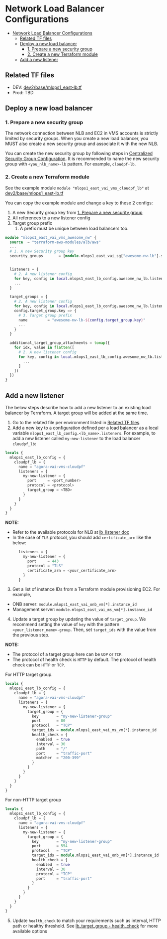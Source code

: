 # Network Load Balancer Configurations

* [Network Load Balancer Configurations](#network-load-balancer-configurations)
  * [Related TF files](#related-tf-files)
  * [Deploy a new load balancer](#deploy-a-new-load-balancer)
    * [1. Prepare a new security group](#1-prepare-a-new-security-group)
    * [2. Create a new Terraform module](#2-create-a-new-terraform-module)
  * [Add a new listener](#add-a-new-listener)


## Related TF files

- DEV: [dev2/base/mlops1_east-lb.tf](../../../terraform/environments/dev2/base/mlops1_east-lb.tf)
- Prod: TBD


## Deploy a new load balancer

### 1. Prepare a new security group

The network connection between NLB and EC2 in VMS accounts is strictly limited by security groups.
When you create a new load balancer, you MUST also create a new security group and associate it with the new NLB.

You can create the new security group by following steps in [Centralized Security Group Configuration](./security-groups.md). It is recommended to name the new security group with `<you_nlb_name>-lb` pattern. For example, `cloudpf-lb`.

### 2. Create a new Terraform module

See the example module `module "mlops1_east_vai_vms_cloudpf_lb"` at [dev2/base/mlops1_east-lb.tf](../../../terraform/environments/dev2/base/mlops1_east-lb.tf)

You can copy the example module and change a key to these 2 configs:

1. A new Security group key from [1. Prepare a new security group](#1-prepare-a-new-security-group)
2. All references to a new listener config
3. Target group prefix
   1. A prefix must be unique between load balancers too.

```tf
module "mlops1_east_vai_vms_awesome_nw" {
  source  = "terraform-aws-modules/alb/aws"
  ...
  # 1. A new Security group key
  security_groups       = [module.mlops1_east_vai_sg["awesome-nw-lb"].security_group_id]


  listeners = {
    # 2. A new listener config
    for key, config in local.mlops1_east_lb_config.awesome_nw_lb.listeners :
    ...
  }

  target_groups = {
    # 2. A new listener config
    for key, config in local.mlops1_east_lb_config.awesome_nw_lb.listeners :
    config.target_group.key => {
      # 3. Target group prefix
      name         = "awesome-nw-lb-${config.target_group.key}"
      ...
    }
  }

  additional_target_group_attachments = tomap({
    for idx, value in flatten([
      # 2. A new listener config
      for key, config in local.mlops1_east_lb_config.awesome_nw_lb.listeners : [
        ...
      ]
    ])
  })
}
```


## Add a new listener

The below steps describe how to add a new listener to an existing load balancer by Terraform. A target group will be added at the same time.

1. Go to the related file per environment listed in [Related TF files](#related-tf-files).
2. Add a new key to a configuration defined per a load balancer as a local variable `mlops1_east_lb_config.<lb_name>.listeners`. For example, to add a new listener called `my-new-listener` to the load balancer `cloudpf_lb`:

```tf
locals {
  mlops1_east_lb_config = {
    cloudpf_lb = {
      name = "agora-vai-vms-cloudpf"
      listeners = {
        my-new-listener = {
          port     = <port_number>
          protocol = <protocol>
          target_group = <TBD>
        }
      }
    }
  }
}
```

**NOTE:** 

- Refer to the available protocols for NLB at [lb_listener doc](https://registry.terraform.io/providers/hashicorp/aws/latest/docs/resources/lb_listener#protocol)
- In the case of `TLS` protocol, you should add `certificate_arn` like the below:

```tf
      listeners = {
        my-new-listener = {
          port     = 443
          protocol = "TLS"
          certificate_arn = <your_certificate_arn>
        }
      }
```

3. Get a list of instance IDs from a Terraform module provisioning EC2. 
For example,

- ONB server: `module.mlops1_east_vai_onb_vm[*].instance_id`
- Management server: `module.mlops1_east_vai_ms_vm[*].instance_id`

4. Update a target group by updating the value of `target_group`. We recommend setting the value of `key` with the pattern `<your_listener_name>-group`. Then, set `target_ids` with the value from the previous step.

**NOTE:** 

- The protocol of a target group here can be `UDP` or `TCP`.
- The protocol of health check is `HTTP` by default. The protocol of health check can be `HTTP` or `TCP`.

For HTTP target group.

```tf
locals {
  mlops1_east_lb_config = {
    cloudpf_lb = {
      name = "agora-vai-vms-cloudpf"
      listeners = {
        my-new-listener = {
          target_group = {
            key        = "my-new-listener-group"
            port       = 80
            protocol   = "TCP"
            target_ids = module.mlops1_east_vai_ms_vm[*].instance_id
            health_check = {
              enabled  = true
              interval = 30
              path     = "/"
              port     = "traffic-port"
              matcher  = "200-399"
            }
          }
        }
      }
    }
  }
}
```

For non-HTTP target group

```tf
locals {
  mlops1_east_lb_config = {
    cloudpf_lb = {
      name = "agora-vai-vms-cloudpf"
      listeners = {
        my-new-listener = {
          target_group = {
            key        = "my-new-listener-group"
            port       = 554
            protocol   = "TCP"
            target_ids = module.mlops1_east_vai_onb_vm[*].instance_id
            health_check = {
              enabled  = true
              interval = 30
              protocol = "TCP"
              port     = "traffic-port"
            }
          }
        }
      }
    }
  }
}
```

5. Update `health_check` to match your requirements such as interval, HTTP path or healthy threshold. See [lb_target_group - health_check](https://registry.terraform.io/providers/hashicorp/aws/latest/docs/resources/lb_target_group#health_check) for more available options

